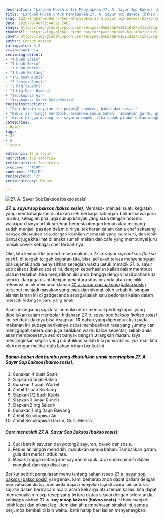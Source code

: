 ```yaml
---
description: "Langkah Mudah untuk Menyiapkan 27. A. Sayur Sop Baksos (bakso sosis) yang Bisa Manjain Lidah"
title: "Langkah Mudah untuk Menyiapkan 27. A. Sayur Sop Baksos (bakso sosis) yang Bisa Manjain Lidah"
slug: 122-langkah-mudah-untuk-menyiapkan-27-a-sayur-sop-baksos-bakso-sosis-yang-bisa-manjain-lidah
date: 2020-09-08T11:44:26.740Z
image: https://img-global.cpcdn.com/recipes/5bb2bab7b1811de2/751x532cq70/27-a-sayur-sop-baksos-bakso-sosis-foto-resep-utama.jpg
thumbnail: https://img-global.cpcdn.com/recipes/5bb2bab7b1811de2/751x532cq70/27-a-sayur-sop-baksos-bakso-sosis-foto-resep-utama.jpg
cover: https://img-global.cpcdn.com/recipes/5bb2bab7b1811de2/751x532cq70/27-a-sayur-sop-baksos-bakso-sosis-foto-resep-utama.jpg
author: Connor Watson
ratingvalue: 3.8
reviewcount: 14
recipeingredient:
- "4 buah Sosis"
- "5 buah Bakso"
- "1 buah Wortel"
- "1 buah Kentang"
- "1/2 buah Kubis"
- "3 lenjer Buncis"
- "2 btg Seledri"
- "1 btg Daun Bawang"
- "Secukupnya Air"
- "Secukupnya Garam Gula Merica"
recipeinstructions:
- "Cuci bersih sayuran dan potong2 sayuran, bakso dan sosis."
- "Rebus air hingga mendidih, masukkan semua bahan. Tambahkan garam, gula dan merica, aduk rata."
- "Masak hingga matang dan sayuran empuk. Jika sudah pindah dalam mangkok dan siap disajikan."
categories:
- Resep
tags:
- 27
- a
- sayur

katakunci: 27 a sayur 
nutrition: 179 calories
recipecuisine: Indonesian
preptime: "PT18M"
cooktime: "PT41M"
recipeyield: "2"
recipecategory: Dinner

---
```



![27. A. Sayur Sop Baksos (bakso sosis)](https://img-global.cpcdn.com/recipes/5bb2bab7b1811de2/751x532cq70/27-a-sayur-sop-baksos-bakso-sosis-foto-resep-utama.jpg)

<b><i>27. a. sayur sop baksos (bakso sosis)</i></b>, Memasak menjadi suatu kegiatan yang membahagiakan dilakukan oleh berbagai kalangan. bukan hanya para ibu ibu, sebagian pria juga cukup banyak yang suka dengan hobi ini. walaupun hanya untuk sekedar berpesta dengan teman atau memang sudah menjadi passion dalam dirinya. tak heran dalam dunia chef sekarang banyak ditemukan pria dengan keahlian memasak yang mumpuni, dan lebih banyak juga kita lihat di aneka rumah makan dan cafe yang mempunyai juru masak cowok sebagai chef terbaik nya.

Oke, kita kembali ke perihal resep makanan <i>27. a. sayur sop baksos (bakso sosis)</i>. di tengah tengah kegiatan kita, bisa jadi akan terasa menyenangkan bila sejenak anda menyisihkan sebagian waktu untuk meracik 27. a. sayur sop baksos (bakso sosis) ini. dengan keberhasilan kalian dalam membuat olahan tersebut, bisa menjadikan diri anda bangga dengan hasil olahan kita sendiri. dan juga disini dengan perantara situs ini anda akan memiliki referensi untuk membuat olahan <u>27. a. sayur sop baksos (bakso sosis)</u> tersebut menjadi masakan yang enak dan nikmat, oleh sebab itu simpan alamat laman ini di gadget anda sebagai salah satu pedoman kalian dalam meracik hidangan baru yang enak.




Saat ini langsung saja kita memulai untuk mencari perlengkapan yang diperlukan dalam mengolah hidangan <u><i>27. a. sayur sop baksos (bakso sosis)</i></u> ini. setidak tidaknya bisa disiapkan <b>10</b> bahan yang diperuntuk kan pada makanan ini. supaya berikutnya dapat membuahkan rasa yang yummy dan menggugah selera. dan juga sediakan waktu kalian sebentar, sebab anda akan memprosesnya sedikit banyak dengan <b>3</b> langkah mudah. saya menginginkan segala yang dibutuhkan sudah kita punya disini, yuk mari kita olah dengan melihat dulu bahan bahan berikut ini.

<!--inarticleads1-->

##### Bahan-bahan dan bumbu yang dibutuhkan untuk menyiapkan 27. A. Sayur Sop Baksos (bakso sosis):

1. Gunakan 4 buah Sosis
1. Siapkan 5 buah Bakso
1. Gunakan 1 buah Wortel
1. Ambil 1 buah Kentang
1. Siapkan 1/2 buah Kubis
1. Siapkan 3 lenjer Buncis
1. Siapkan 2 btg Seledri
1. Gunakan 1 btg Daun Bawang
1. Ambil Secukupnya Air
1. Ambil Secukupnya Garam, Gula, Merica




<!--inarticleads2-->

##### Cara mengolah 27. A. Sayur Sop Baksos (bakso sosis):

1. Cuci bersih sayuran dan potong2 sayuran, bakso dan sosis.
1. Rebus air hingga mendidih, masukkan semua bahan. Tambahkan garam, gula dan merica, aduk rata.
1. Masak hingga matang dan sayuran empuk. Jika sudah pindah dalam mangkok dan siap disajikan.




Berikut sedikit pengulasan menu tentang bahan resep <u>27. a. sayur sop baksos (bakso sosis)</u> yang enak. kami berharap anda dapat paham dengan pembahasan diatas, dan anda dapat mengolah lagi di acara lain untuk di sajikan dalam bermacam acara acara keluarga atau teman kalian. kita dapat menyesuaikan resep resep yang tertera diatas sesuai dengan selera anda, sehingga olahan <b>27. a. sayur sop baksos (bakso sosis)</b> ini bisa menjadi lebih lezat dan nikmat lagi. demikianlah pembahasan singkat ini, sampai berjumpa kembali di lain waktu. kami harap hari kalian menyenangkan.
